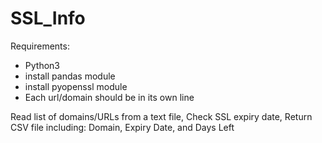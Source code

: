 # SSL_Info
Requirements:
- Python3
- install pandas module
- install pyopenssl module
- Each url/domain should be in its own line

Read list of domains/URLs from a text file,
Check SSL expiry date,
Return CSV file including: Domain, Expiry Date, and Days Left
